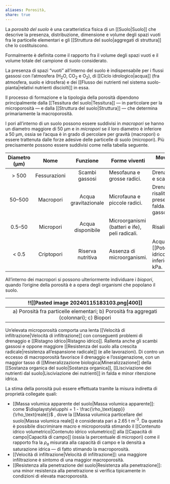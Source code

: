 ```yaml
---
aliases: Porosità,
share: true
---
```

La *porosità del suolo* è una caratteristica fisica di un [[Suolo|Suolo]] che descrive la presenza, distribuzione, dimensione e volume degli spazi vuoti fra le particelle elementari e gli [[Struttura del suolo|aggregati di struttura]] che lo costituiscono.

Formalmente è definita come il rapporto fra il volume degli spazi vuoti e il volume totale del campione di suolo considerato.

La presenza di spazi “vuoti” all’interno del suolo è indispensabile per i flussi gassosi con l’atmosfera (H<sub>2</sub>O, CO<sub>2</sub> e O<sub>2</sub>), di [[Ciclo idrologico|acqua]] (fra atmosfera, suolo e idrosfera) e dei [[Flusso dei nutrienti nel sistema suolo-pianta|relativi nutrienti disciolti]] in essa.

Il processo di formazione e la tipologia della porosità dipendono principalmente dalla [[Tessitura del suolo|Tessitura]] — in particolare per la microporosità — e dalla [[Struttura del suolo|Struttura]] — che determina primariamente la macroporosità.

I pori all’interno di un suolo possono essere suddivisi in *macropori* se hanno un diametro maggiore di 50 µm e in *micropori* se il loro diametro è inferiore a 50 µm, ossia se l’acqua è in grado di percolare per gravità (macropori) o essere trattenuta dalle forze adesive delle particelle di suolo (micropori).
Più precisamente possono essere suddivisi come nella tabella seguente.

| Diametro (µm) |     Nome     |       Funzione       | Forme viventi                                   | Movimento dei fluidi                                                    |
|:-------------:|:------------:|:--------------------:| ----------------------------------------------- | ----------------------------------------------------------------------- |
|     > 500     | Fessurazioni |    Scambi gassosi    | Mesofauna e grosse radici.                      | Drenaggio rapido e scambi gassosi.                                      |
|    50–500     |  Macropori   | Acqua gravitazionale | Microfauna e piccole radici.                    | Drenaggio o risalita in base alla presenza della falda. Scambi gassosi. |
|    0.5–50     |  Micropori   |  Acqua disponibile   | Microorganismi (batteri e ife), peli radicali. | Risalita capillare.                                                     |
|     < 0.5     |  Criptopori  |  Riserva nutritiva   | Assenza di microorganismi.                      | Acqua con [[Potenziale idrico\|potenziale]] inferiore a -1500 kPa.                             |

All’interno dei macropori si possono ulteriormente individuare i *biopori*, quando l’origine della porosità è a opera degli organismi che popolano il suolo.


| !![[Pasted image 20240115183103.png\|400]]|
| :-: |
|    a) Porosità fra particelle elementari; b) Porosità fra aggregati (colonnari); c) Biopori                               |

Un’elevata microporosità comporta una lenta [[Velocità di infiltrazione|Velocità di infiltrazione]] con conseguenti problemi di drenaggio e [[Ristagno idrico|Ristagno idrico]]. Rallenta anche gli scambi gassosi e oppone maggiore [[Resistenza del suolo alla crescita radicale|resistenza all’espansione radicale]] (e alle lavorazioni). Di contro un eccesso di macroporosità favorisce il drenaggio e l’ossigenazione, con un maggior tasso di [[Mineralizzazione biologica|Mineralizzazione]] della [[Sostanza organica del suolo|Sostanza organica]], [[Lisciviazione dei nutrienti dal suolo|Lisciviazione dei nutrienti]] in falda e minor ritenzione idrica.

La stima della porosità può essere effettuata tramite la misura indiretta di proprietà collegate quali:
- [[Massa volumica apparente del suolo|Massa volumica apparente]]: come $\displaystyle\upphi = 1 - \frac{\rho_\text{app}}{\rho_\text{reale}}$ , dove la [[Massa volumica particellare del suolo|Massa volumica reale]] è considerata pari a 2.65 t m<sup>-3</sup>.
  Da questa è possibile discriminare macro e microporosità stimando il [[Contenuto idrico volumetrico|Contenuto idrico volumetrico]] alla [[Capacità di campo|Capacità di campo]] (ossia la percentuale di micropori) come il rapporto fra la $\rho_{a}$ misurata alla capacità di campo e la densità a saturazione idrica — di fatto stimando la macroporosità.
- [[Velocità di infiltrazione|Velocità di infiltrazione]]: una maggiore infiltrazione è sintomo di una maggior macroporosità.
- [[Resistenza alla penetrazione del suolo|Resistenza alla penetrazione]]: una minor resistenza alla penetrazione si verifica tipicamente in condizioni di elevata macroporosità.